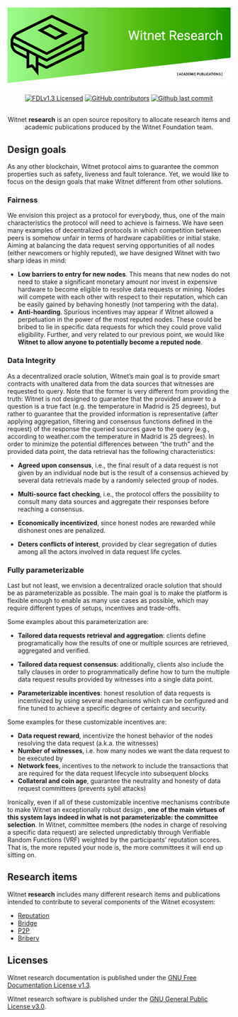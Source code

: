 <div align="center">
    <h1><img src="https://raw.githubusercontent.com/witnet/research/master/.github/header.png" alt="Witnet Research"/></a></h1>
    <a href="https://github.com/witnet/research/blob/master/LICENSE"><img src="https://img.shields.io/github/license/witnet/research.svg" alt="FDLv1.3 Licensed" /></a>
    <a href="https://github.com/witnet/witnet-rust/graphs/contributors"><img src="https://img.shields.io/github/contributors/witnet/research.svg" alt="GitHub contributors" /></a>
    <a href="https://github.com/witnet/research/commits/master"><img src="https://img.shields.io/github/last-commit/witnet/research.svg" alt="Github last commit" /></a>
    <br/><br/>
    <p>Witnet <strong>research</strong> is an open source repository to allocate research items and academic publications produced by the Witnet Foundation team.</p>
</div>

## Design goals
As any other blockchain, Witnet protocol aims to guarantee the common properties such as safety, liveness and fault tolerance. Yet, we would like to focus on the design goals that make Witnet different from other solutions.

### Fairness

We envision this project as a protocol for everybody, thus, one of the main characteristics the protocol will need to achieve is fairness. We have seen many examples of decentralized protocols in which competition between peers is somehow unfair in terms of hardware capabilities or initial stake. Aiming at balancing the data request serving opportunities of all nodes (either newcomers or highly reputed), we have designed Witnet with two sharp ideas in mind:

- **Low barriers to entry for new nodes**. This means that new nodes do not need to stake a significant monetary amount nor invest in expensive hardware to become eligible to resolve data requests or mining. Nodes will compete with each other with respect to their reputation, which can be easily gained by behaving honestly (not tampering with the data).
- **Anti-hoarding**. Spurious incentives may appear if Witnet allowed a perpetuation in the power of the most reputed nodes. These could be bribed to lie in specific data requests for which they could prove valid eligibility. Further, and very related to our previous point, we would like **Witnet to allow anyone to potentially become a reputed node**.

### Data Integrity

As a decentralized oracle solution, Witnet’s main goal is to provide smart contracts with unaltered data from the data sources that witnesses are requested to query. Note that the former is very different from providing the truth: Witnet is not designed to guarantee that the provided answer to a question is a true fact (e.g. the temperature in Madrid is 25 degrees), but rather to guarantee that the provided information is representative (after applying aggregation, filtering and consensus functions defined in the request) of the response the queried sources gave to the query (e.g., according to weather.com the temperature in Madrid is 25 degrees). In order to minimize the potential differences between “the truth” and the provided data point, the data retrieval has the following characteristics:

- **Agreed upon consensus**, i.e., the final result of a data request is not given by an individual node but is the result of a consensus achieved by several data retrievals made by a randomly selected group of nodes.

- **Multi-source fact checking**, i.e., the protocol offers the possibility to consult many data sources and aggregate their responses before reaching a consensus.

- **Economically incentivized**, since honest nodes are rewarded while dishonest ones are penalized.

- **Deters conflicts of interest**, provided by clear segregation of duties among all the actors involved in data request life cycles.

### Fully parameterizable
Last but not least, we envision a decentralized oracle solution that should be as parameterizable as possible. The main goal is to make the platform is flexible enough to enable as many use cases as possible, which may require different types of setups, incentives and trade-offs.

Some examples about this parameterization are:

- **Tailored data requests retrieval and aggregation**: clients define programatically how the results of one or multiple sources are retrieved, aggregated and verified.

- **Tailored data request consensus**: additionally, clients also include the tally clauses in order to programmatically define how to turn the multiple data request results provided by witnesses into a single data point.

- **Parameterizable incentives**: honest resolution of data requests is incentivized by using several mechanisms which can be configured and fine tuned to achieve a specific degree of certainty and security.

Some examples for these customizable incentives are:

- **Data request reward**, incentivize the honest behavior of the nodes resolving the data request (a.k.a. the witnesses)
- **Number of witnesses**, i.e. how many nodes we want the data request to be executed by
- **Network fees**, incentives to the network to include the transactions that are required for the data request lifecycle into subsequent blocks
- **Collateral and coin age**, guarantee the neutrality and honesty of data request committees (prevents sybil attacks)

Ironically, even if all of these customizable incentive mechanisms contribute to make Witnet an exceptionally robust design , **one of the main virtues of this system lays indeed in what is not parameterizable: the committee selection**. In Witnet, committee members (the nodes in charge of resolving a specific data request) are selected unpredictably through Verifiable Random Functions (VRF) weighted by the participants’ reputation scores. That is, the more reputed your node is, the more committees it will end up sitting on.

## Research items

Witnet __research__ includes many different research items and publications intended to contribute to several components of the Witnet ecosystem:

- [Reputation][reputation]
- [Bridge][bridge]
- [P2P][p2p]
- [Bribery][bribery]

## Licenses

Witnet research documentation is published under the [GNU Free Documentation License v1.3][license].

Witnet research software is published under the [GNU General Public License v3.0][license-gpl].

[license]: https://github.com/witnet/research/blob/master/LICENSE
[license-gpl]: https://github.com/witnet/research/blob/master/LICENSE-GPL
[reputation]: https://github.com/witnet/research/blob/master/reputation/index.md
[bridge]: https://github.com/witnet/research/blob/master/bridge/index.md
[p2p]: https://github.com/witnet/research/blob/master/p2p/p2p.md
[bribery]: https://github.com/witnet/research/blob/master/bribery/bribery.md
